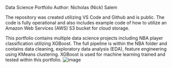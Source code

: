 Data Science Portfolio
Author: Nicholas (Nick) Salem

The repository was created utilizing VS Code and Github and is public. The code is fully operational and also includes example code of how to utilize an Amazon Web Services (AWS) S3 bucket for cloud storage.

This portfolio contains multiple data science projects including NBA player classification utilizing XGBoost. The full pipeline is within the NBA folder and contains data cleaning, exploratory data analysis (EDA), feature engineering using KMeans clustering. XGBoost is used for machine learning trained and tested within this portfolio.
![image](https://github.com/user-attachments/assets/4d4bd2de-99db-4ad9-9eaf-9996a579eb72)
